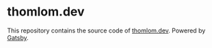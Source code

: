 # thomlom.dev

This repository contains the source code of [thomlom.dev](https://thomlom.dev). Powered by [Gatsby](https://gatsbyjs.org/).
